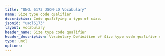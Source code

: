 ```yaml
---
title: "UNCL 6173 JSON-LD Vocabulary"
name: Size type code qualifier
description: Code qualifying a type of size.
jsonid: "uncl6173"
layout: vocabulary
header_name: Size type code qualifier
header_description: Vocabulary Definition of Size type code qualifier semantics in HTML format. JSON-LD format is available at [uncl6173.jsonld](/vocabulary/uncl6173.jsonld)
type: uncl
options:
---
```


